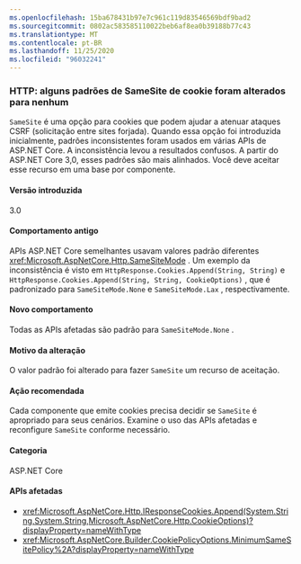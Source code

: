 ```yaml
---
ms.openlocfilehash: 15ba678431b97e7c961c119d83546569bdf9bad2
ms.sourcegitcommit: 0802ac583585110022beb6af8ea0b39188b77c43
ms.translationtype: MT
ms.contentlocale: pt-BR
ms.lasthandoff: 11/25/2020
ms.locfileid: "96032241"
---
```

### <a name="http-some-cookie-samesite-defaults-changed-to-none"></a>HTTP: alguns padrões de SameSite de cookie foram alterados para nenhum

`SameSite` é uma opção para cookies que podem ajudar a atenuar ataques CSRF (solicitação entre sites forjada). Quando essa opção foi introduzida inicialmente, padrões inconsistentes foram usados em várias APIs de ASP.NET Core. A inconsistência levou a resultados confusos. A partir do ASP.NET Core 3,0, esses padrões são mais alinhados. Você deve aceitar esse recurso em uma base por componente.

#### <a name="version-introduced"></a>Versão introduzida

3.0

#### <a name="old-behavior"></a>Comportamento antigo

APIs ASP.NET Core semelhantes usavam valores padrão diferentes <xref:Microsoft.AspNetCore.Http.SameSiteMode> . Um exemplo da inconsistência é visto em `HttpResponse.Cookies.Append(String, String)` e `HttpResponse.Cookies.Append(String, String, CookieOptions)` , que é padronizado para `SameSiteMode.None` e `SameSiteMode.Lax` , respectivamente.

#### <a name="new-behavior"></a>Novo comportamento

Todas as APIs afetadas são padrão para `SameSiteMode.None` .

#### <a name="reason-for-change"></a>Motivo da alteração

O valor padrão foi alterado para fazer `SameSite` um recurso de aceitação.

#### <a name="recommended-action"></a>Ação recomendada

Cada componente que emite cookies precisa decidir se `SameSite` é apropriado para seus cenários. Examine o uso das APIs afetadas e reconfigure `SameSite` conforme necessário.

#### <a name="category"></a>Categoria

ASP.NET Core

#### <a name="affected-apis"></a>APIs afetadas

- <xref:Microsoft.AspNetCore.Http.IResponseCookies.Append(System.String,System.String,Microsoft.AspNetCore.Http.CookieOptions)?displayProperty=nameWithType>
- <xref:Microsoft.AspNetCore.Builder.CookiePolicyOptions.MinimumSameSitePolicy%2A?displayProperty=nameWithType>

<!--

#### Affected APIs

- `M:Microsoft.AspNetCore.Http.IResponseCookies.Append(System.String,System.String,Microsoft.AspNetCore.Http.CookieOptions)`
- `Overload:Microsoft.AspNetCore.Builder.CookiePolicyOptions.MinimumSameSitePolicy`

-->
